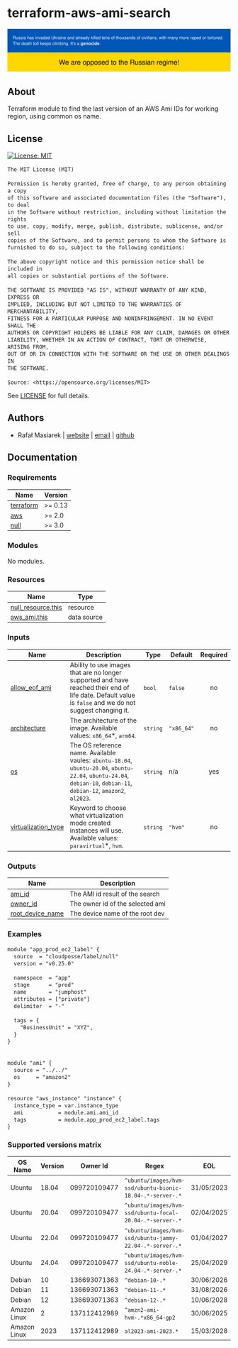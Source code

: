 
# terraform-aws-ami-search

[![WeSupportUkraine](https://raw.githubusercontent.com/Infrastrukturait/WeSupportUkraine/main/banner.svg)](https://github.com/Infrastrukturait/WeSupportUkraine)
## About

Terraform module to find the last version of an AWS Ami IDs for working region, using common os name.
## License

[![License: MIT](https://img.shields.io/badge/License-MIT-yellow.svg)](https://opensource.org/licenses/MIT)

```text
The MIT License (MIT)

Permission is hereby granted, free of charge, to any person obtaining a copy
of this software and associated documentation files (the "Software"), to deal
in the Software without restriction, including without limitation the rights
to use, copy, modify, merge, publish, distribute, sublicense, and/or sell
copies of the Software, and to permit persons to whom the Software is
furnished to do so, subject to the following conditions:

The above copyright notice and this permission notice shall be included in
all copies or substantial portions of the Software.

THE SOFTWARE IS PROVIDED "AS IS", WITHOUT WARRANTY OF ANY KIND, EXPRESS OR
IMPLIED, INCLUDING BUT NOT LIMITED TO THE WARRANTIES OF MERCHANTABILITY,
FITNESS FOR A PARTICULAR PURPOSE AND NONINFRINGEMENT. IN NO EVENT SHALL THE
AUTHORS OR COPYRIGHT HOLDERS BE LIABLE FOR ANY CLAIM, DAMAGES OR OTHER
LIABILITY, WHETHER IN AN ACTION OF CONTRACT, TORT OR OTHERWISE, ARISING FROM,
OUT OF OR IN CONNECTION WITH THE SOFTWARE OR THE USE OR OTHER DEALINGS IN
THE SOFTWARE.

Source: <https://opensource.org/licenses/MIT>
```
See [LICENSE](LICENSE) for full details.
## Authors
- Rafał Masiarek | [website](https://masiarek.pl) | [email](mailto:rafal@masiarek.pl) | [github](https://github.com/rafalmasiarek)
<!-- BEGIN_TF_DOCS -->
## Documentation


### Requirements

| Name | Version |
|------|---------|
| <a name="requirement_terraform"></a> [terraform](#requirement\_terraform) | >= 0.13 |
| <a name="requirement_aws"></a> [aws](#requirement\_aws) | >= 2.0 |
| <a name="requirement_null"></a> [null](#requirement\_null) | >= 3.0 |

### Modules

No modules.

### Resources

| Name | Type |
|------|------|
| [null_resource.this](https://registry.terraform.io/providers/hashicorp/null/latest/docs/resources/resource) | resource |
| [aws_ami.this](https://registry.terraform.io/providers/hashicorp/aws/latest/docs/data-sources/ami) | data source |

### Inputs

| Name | Description | Type | Default | Required |
|------|-------------|------|---------|:--------:|
| <a name="input_allow_eof_ami"></a> [allow\_eof\_ami](#input\_allow\_eof\_ami) | Ability to use images that are no longer supported and have reached their end of life date. Default value is `false` and we do not suggest changing it. | `bool` | `false` | no |
| <a name="input_architecture"></a> [architecture](#input\_architecture) | The architecture of the image. Available values: `x86_64`*, `arm64`. | `string` | `"x86_64"` | no |
| <a name="input_os"></a> [os](#input\_os) | The OS reference name. Available vaules: `ubuntu-18.04`, `ubuntu-20.04`, `ubuntu-22.04`, `ubuntu-24.04`, `debian-10`, `debian-11`, `debian-12`, `amazon2`, `al2023`. | `string` | n/a | yes |
| <a name="input_virtualization_type"></a> [virtualization\_type](#input\_virtualization\_type) | Keyword to choose what virtualization mode created instances will use. Available values: `paravirtual`*, `hvm`. | `string` | `"hvm"` | no |

### Outputs

| Name | Description |
|------|-------------|
| <a name="output_ami_id"></a> [ami\_id](#output\_ami\_id) | The AMI id result of the search |
| <a name="output_owner_id"></a> [owner\_id](#output\_owner\_id) | The owner id of the selected ami |
| <a name="output_root_device_name"></a> [root\_device\_name](#output\_root\_device\_name) | The device name of the root dev |

### Examples

```hcl
module "app_prod_ec2_label" {
  source  = "cloudposse/label/null"
  version = "v0.25.0"

  namespace  = "app"
  stage      = "prod"
  name       = "jumphost"
  attributes = ["private"]
  delimiter  = "-"

  tags = {
    "BusinessUnit" = "XYZ",
  }
}


module "ami" {
  source = "../../"
  os     = "amazon2"
}

resource "aws_instance" "instance" {
  instance_type = var.instance_type
  ami           = module.ami.ami_id
  tags          = module.app_prod_ec2_label.tags
}
```

<!-- END_TF_DOCS -->

### Supported versions matrix

|    OS Name   | Version | Owner Id     | Regex                                                        | EOL           |
|--------------|---------|--------------|--------------------------------------------------------------|---------------|
| Ubuntu       | 18.04   | 099720109477 | `^ubuntu/images/hvm-ssd/ubuntu-bionic-18.04-.*-server-.*`    | 31/05/2023    |
| Ubuntu       | 20.04   | 099720109477 | `^ubuntu/images/hvm-ssd/ubuntu-focal-20.04-.*-server-.*`     | 02/04/2025    |
| Ubuntu       | 22.04   | 099720109477 | `^ubuntu/images/hvm-ssd/ubuntu-jammy-22.04-.*-server-.*`     | 01/04/2027    |
| Ubuntu       | 24.04   | 099720109477 | `^ubuntu/images/hvm-ssd/ubuntu-noble-24.04-.*-server-.*`     | 25/04/2029    |
| Debian       | 10      | 136693071363 | `^debian-10-.*`                                              | 30/06/2026    |
| Debian       | 11      | 136693071363 | `^debian-11-.*`                                              | 31/08/2026    |
| Debian       | 12      | 136693071363 | `^debian-12-.*`                                              | 10/06/2028    |
| Amazon Linux | 2       | 137112412989 | `^amzn2-ami-hvm-.*x86_64-gp2`                                | 30/06/2025    |
| Amazon Linux | 2023    | 137112412989 | `al2023-ami-2023.*`                                          | 15/03/2028    |


<!-- references -->

[repo_link]: https://github.com/Infrastrukturait/terraform-aws-ami-search
